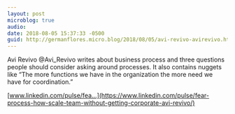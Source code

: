 ```yaml
---
layout: post
microblog: true
audio: 
date: 2018-08-05 15:37:33 -0500
guid: http://germanflores.micro.blog/2018/08/05/avi-revivo-avirevivo.html
---
```

Avi Revivo @Avi_Revivo writes about business process and three questions people should consider asking around processes. It also contains nuggets like “The more functions we have in the organization the more need we have for coordination.”

[www.linkedin.com/pulse/fea...](https://www.linkedin.com/pulse/fear-process-how-scale-team-without-getting-corporate-avi-revivo/)
